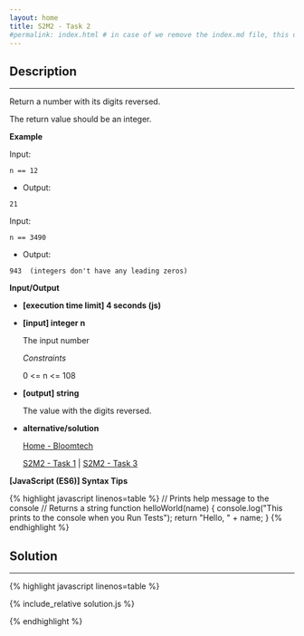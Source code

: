```yaml
---
layout: home
title: S2M2 - Task 2
#permalink: index.html # in case of we remove the index.md file, this doc will be the index page
---
```


<div class="row">
<div class="columnStmt" markdown="1">

## Description
------
Return a number with its digits reversed.

The return value should be an integer.

**Example**

Input:
```
n == 12
```
-   Output:
```
21
```
Input:
```
n == 3490
```
-   Output:
```
943  (integers don't have any leading zeros)
```

**Input/Output**

* **[execution time limit] 4 seconds (js)**

* **[input] integer n**

    The input number

    *Constraints*

    0 <= n <= 108

* **[output] string**

    The value with the digits reversed.

* **alternative/solution**    

    [Home - Bloomtech](../../code-signal-arcade-bloomtech/README.html) 
    
    [S2M2 - Task 1](../S2M2_Task_1/README.html) | [S2M2 - Task 3](../S2M2_Task_3/README.html)    

**[JavaScript (ES6)] Syntax Tips**

{% highlight javascript linenos=table %}
// Prints help message to the console
// Returns a string
function helloWorld(name) {
    console.log("This prints to the console when you Run Tests");
    return "Hello, " + name;
}
{% endhighlight %}

</div>
<div class="columnSol" markdown="1">

## Solution
------

{% highlight javascript linenos=table %}

{% include_relative solution.js %}

{% endhighlight %}

</div>
</div>